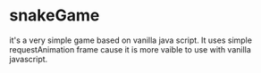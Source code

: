 # snakeGame
it's a very simple game based on vanilla java script.
It uses simple requestAnimation frame cause it is more vaible to use with vanilla javascript.
